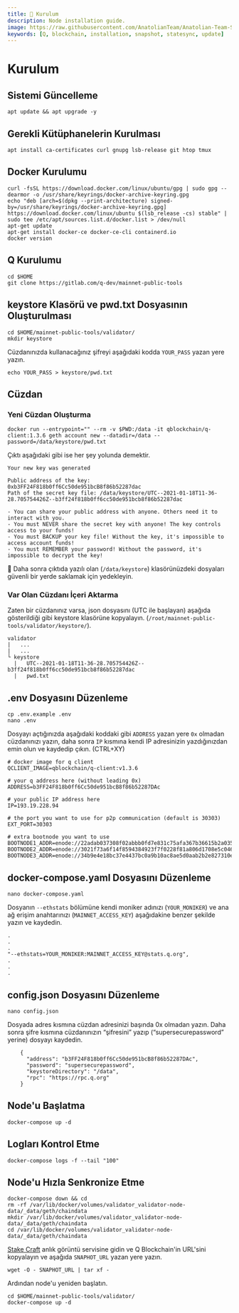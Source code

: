 ```yaml
---
title: 💾 Kurulum
description: Node installation guide.
image: https://raw.githubusercontent.com/AnatolianTeam/Anatolian-Team-Services/main/i18n/tr/docusaurus-plugin-content-docs/current/Mainnet/Q-Blockhahin/img/Q-Service-Cover.jpg
keywords: [Q, blockchain, installation, snapshot, statesync, update]
---
```


# Kurulum

## Sistemi Güncelleme
```shell
apt update && apt upgrade -y
```

## Gerekli Kütüphanelerin Kurulması
```shell
apt install ca-certificates curl gnupg lsb-release git htop tmux
```

## Docker Kurulumu
```shell
curl -fsSL https://download.docker.com/linux/ubuntu/gpg | sudo gpg --dearmor -o /usr/share/keyrings/docker-archive-keyring.gpg
echo "deb [arch=$(dpkg --print-architecture) signed-by=/usr/share/keyrings/docker-archive-keyring.gpg] https://download.docker.com/linux/ubuntu $(lsb_release -cs) stable" | sudo tee /etc/apt/sources.list.d/docker.list > /dev/null
apt-get update
apt-get install docker-ce docker-ce-cli containerd.io
docker version
```

## Q Kurulumu
```
cd $HOME
git clone https://gitlab.com/q-dev/mainnet-public-tools
```

## keystore Klasörü ve pwd.txt Dosyasının Oluşturulması
```
cd $HOME/mainnet-public-tools/validator/
mkdir keystore
```

Cüzdanınızda kullanacağınız şifreyi aşağıdaki kodda `YOUR_PASS` yazan yere yazın.
```
echo YOUR_PASS > keystore/pwd.txt
```

## Cüzdan

### Yeni Cüzdan Oluşturma
```shell 
docker run --entrypoint="" --rm -v $PWD:/data -it qblockchain/q-client:1.3.6 geth account new --datadir=/data --password=/data/keystore/pwd.txt
```
Çıktı aşağıdaki gibi ise her şey yolunda demektir.
```
Your new key was generated

Public address of the key:   0xb3FF24F818b0ff6Cc50de951bcB8f86b52287dac
Path of the secret key file: /data/keystore/UTC--2021-01-18T11-36-28.705754426Z--b3ff24f818b0ff6cc50de951bcb8f86b52287dac

- You can share your public address with anyone. Others need it to interact with you.
- You must NEVER share the secret key with anyone! The key controls access to your funds!
- You must BACKUP your key file! Without the key, it's impossible to access account funds!
- You must REMEMBER your password! Without the password, it's impossible to decrypt the key!
```
🔴 Daha sonra çıktıda yazılı olan (`/data/keystore`) klasörünüzdeki dosyaları güvenli bir yerde saklamak için yedekleyin.

### Var Olan Cüzdanı İçeri Aktarma
Zaten bir cüzdanınız varsa, json dosyasını (UTC ile başlayan) aşağıda gösterildiği gibi keystore klasörüne kopyalayın. (`/root/mainnet-public-tools/validator/keystore/`).
```
validator
|   ...
|   ...
└ keystore
  |   UTC--2021-01-18T11-36-28.705754426Z--b3ff24f818b0ff6cc50de951bcb8f86b52287dac
  |   pwd.txt
```

## .env Dosyasını Düzenleme

```shell
cp .env.example .env
nano .env
```
Dosyayı açtığınızda aşağıdaki koddaki gibi `ADDRESS` yazan yere `0x` olmadan cüzdanınızı yazın,
daha sonra `IP` kısmına kendi IP adresinizin yazdığınızdan emin olun ve kaydedip çıkın. (CTRL+XY)
```
# docker image for q client
QCLIENT_IMAGE=qblockchain/q-client:v1.3.6

# your q address here (without leading 0x)
ADDRESS=b3FF24F818b0ff6Cc50de951bcB8f86b52287DAc

# your public IP address here
IP=193.19.228.94

# the port you want to use for p2p communication (default is 30303)
EXT_PORT=30303

# extra bootnode you want to use
BOOTNODE1_ADDR=enode://22adab037308f02abbb0fd7e831c75afa367b36615b2a0358a5c4673912cf384de6c8e688371822488622ebee383aeea5d41087160cb70484a9f1671876871b1@bootnode.q.org:30301
BOOTNODE2_ADDR=enode://3021f73a6f14f8594384923f7f0228f81a806d1708e5c046db12661bdce6b0f10625fae12771aa36f7a4d1f110d4e5a589bf3d34ec4b1d2c6d10e382d90f6983@extrabootnode.q.org:30314
BOOTNODE3_ADDR=enode://34b9e4e18bc37e4437bc0a9b10ac8ae5d0aab2b2e827310e90ec1012e818d07962b162d98e083ec5487e0cf87d1ffefb46332ec05209ec82fb675ae7afe3e241@extrabootnode.q.org:30315
```

## docker-compose.yaml Dosyasını Düzenleme
```
nano docker-compose.yaml
```
Dosyanın `--ethstats` bölümüne kendi moniker adınızı (`YOUR_MONIKER`) ve ana ağ erişim anahtarınızı (`MAINNET_ACCESS_KEY`) aşağıdakine benzer şekilde yazın ve kaydedin.
```
.
.
.
"--ethstats=YOUR_MONIKER:MAINNET_ACCESS_KEY@stats.q.org",
.
.
.
```

## config.json Dosyasını Düzenleme
```
nano config.json
```
Dosyada adres kısmına cüzdan adresinizi başında 0x olmadan yazın.
Daha sonra şifre kısmına cüzdanınızın “şifresini” yazıp (“supersecurepassword” yerine) dosyayı kaydedin.
```
    {
      "address": "b3FF24F818b0ff6Cc50de951bcB8f86b52287DAc",
      "password": "supersecurepassword",
      "keystoreDirectory": "/data",
      "rpc": "https://rpc.q.org"
    }
```

## Node'u Başlatma
```shell
docker-compose up -d
```

## Logları Kontrol Etme
```
docker-compose logs -f --tail "100"
```

## Node'u Hızla Senkronize Etme
 ```shell 
docker-compose down && cd
rm -rf /var/lib/docker/volumes/validator_validator-node-data/_data/geth/chaindata
mkdir /var/lib/docker/volumes/validator_validator-node-data/_data/geth/chaindata
cd /var/lib/docker/volumes/validator_validator-node-data/_data/geth/chaindata
```

[Stake Craft](https://snapshots.stakecraft.com/) anlık görüntü servisine gidin ve Q Blockchain'in URL'sini kopyalayın ve aşağıda `SNAPHOT_URL` yazan yere yazın.
```
wget -O - SNAPHOT_URL | tar xf -
```

Ardından node'u yeniden başlatın.
```
cd $HOME/mainnet-public-tools/validator/
docker-compose up -d
```

​
